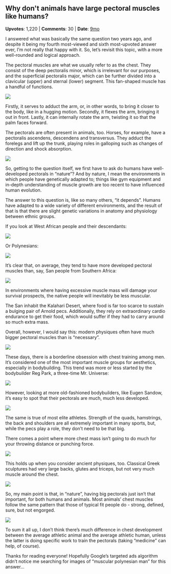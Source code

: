 ## Why don't animals have large pectoral muscles like humans?
    
**Upvotes**: 1,220 | **Comments**: 30 | **Date**: [9mo](https://www.quora.com/Why-dont-animals-have-large-pectoral-muscles-like-humans/answer/Gary-Meaney)

I answered what was basically the same question two years ago, and despite it being my fourth most-viewed and sixth most-upvoted answer ever, I’m not really that happy with it. So, let’s revisit this topic, with a more well-rounded and logical approach.

The pectoral muscles are what we usually refer to as the chest. They consist of the deep pectoralis minor, which is irrelevant for our purposes, and the superficial pectoralis major, which can be further divided into a clavicular (upper) and sternal (lower) segment. This fan-shaped muscle has a handful of functions.

![](https://qph.fs.quoracdn.net/main-qimg-8e4d0933595451ecbcbdae76a915a0e0-pjlq)

Firstly, it serves to adduct the arm, or, in other words, to bring it closer to the body, like in a hugging motion. Secondly, it flexes the arm, bringing it out in front. Lastly, it can internally rotate the arm, twisting it so that the palm faces forward.

The pectorals are often present in animals, too. Horses, for example, have a pectoralis ascendens, descendens and transversus. They adduct the forelegs and lift up the trunk, playing roles in galloping such as changes of direction and shock absorption.

![](https://qph.fs.quoracdn.net/main-qimg-2b76dd91724cdbf50166131a56041fe7-pjlq)

So, getting to the question itself, we first have to ask do humans have well-developed pectorals in “nature”? And by nature, I mean the environments in which people have genetically adapted to; things like gym equipment and in-depth understanding of muscle growth are too recent to have influenced human evolution.

The answer to this question is, like so many others, “it depends”. Humans have adapted to a wide variety of different environments, and the result of that is that there are slight genetic variations in anatomy and physiology between ethnic groups.

If you look at West African people and their descendants:

![](https://qph.fs.quoracdn.net/main-qimg-bc9cc1a05b21346e697c930e6b323b49-lq)

Or Polynesians:

![](https://qph.fs.quoracdn.net/main-qimg-04171091572e70e6988a356e0400c5da-pjlq)

It’s clear that, on average, they tend to have more developed pectoral muscles than, say, San people from Southern Africa:

![](https://qph.fs.quoracdn.net/main-qimg-3298b34464d0860d0358da21f5ea1611-lq)

In environments where having excessive muscle mass will damage your survival prospects, the native people will inevitably be less muscular.

The San inhabit the Kalahari Desert, where food is far too scarce to sustain a bulging pair of Arnold pecs. Additionally, they rely on extraordinary cardio endurance to get their food, which would suffer if they had to carry around so much extra mass.

Overall, however, I would say this: modern physiques often have much bigger pectoral muscles than is “necessary”.

![](https://qph.fs.quoracdn.net/main-qimg-78be6345469c7c8626bd5d2aa843c86d-lq)

These days, there is a borderline obsession with chest training among men. It’s considered one of the most important muscle groups for aesthetics, especially in bodybuilding. This trend was more or less started by the bodybuilder Reg Park, a three-time Mr. Universe:

![](https://qph.fs.quoracdn.net/main-qimg-3ea2ee0c566b7bc5f43dc3a308001be3-lq)

However, looking at more old-fashioned bodybuilders, like Eugen Sandow, it’s easy to spot that their pectorals are much, much less developed.

![](https://qph.fs.quoracdn.net/main-qimg-bddd3ec8fa2b6e3f72fc5a742267b250-pjlq)

The same is true of most elite athletes. Strength of the quads, hamstrings, the back and shoulders are all extremely important in many sports, but, while the pecs play a role, they don’t need to be that big.

There comes a point where more chest mass isn’t going to do much for your throwing distance or punching force.

![](https://qph.fs.quoracdn.net/main-qimg-1154135a43af62368546c6290d0e4539-lq)

This holds up when you consider ancient physiques, too. Classical Greek sculptures had very large backs, glutes and triceps, but not very much muscle around the chest.

![](https://qph.fs.quoracdn.net/main-qimg-f31e520a83cbdef1f2c06b8b3bf74589-lq)

So, my main point is that, in “nature”, having big pectorals just isn’t that important, for both humans and animals. Most animals’ chest muscles follow the same pattern that those of typical fit people do - strong, defined, sure, but not engorged.

![](https://qph.fs.quoracdn.net/main-qimg-9ad25b78f20770d149d5179fb51557e3-lq)

To sum it all up, I don’t think there’s much difference in chest development between the average athletic animal and the average athletic human, unless the latter is doing specific work to train the pectorals (taking “medicine” can help, of course).

Thanks for reading everyone! Hopefully Google’s targeted ads algorithm didn’t notice me searching for images of “muscular polynesian man” for this answer…

